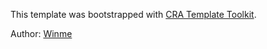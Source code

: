 This template was bootstrapped with [CRA Template Toolkit](https://github.com/WinmezzZ/cra-template-toolkit).

Author: [Winme](https://github.com/WinmezzZ)
